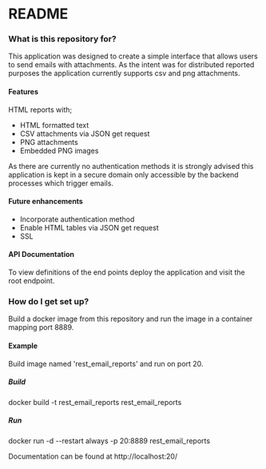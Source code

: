 # README #

### What is this repository for? ###

This application was designed to create a simple interface that allows users to send emails with attachments. As the intent was for distributed reported purposes the application currently supports csv and png attachments.

#### Features ####

HTML reports with;
+ HTML formatted text
+ CSV attachments via JSON get request
+ PNG attachments
+ Embedded PNG images

As there are currently no authentication methods it is strongly advised this application is kept in a secure domain only accessible by the backend processes which trigger emails.

#### Future enhancements ####

- Incorporate authentication method
- Enable HTML tables via JSON get request
- SSL


#### API Documentation ####
To view definitions of the end points deploy the application and visit the root endpoint.

### How do I get set up? ###
Build a docker image from this repository and run the image in a container mapping port 8889.

#### Example
Build image named 'rest_email_reports' and run on port 20.

##### Build #####
docker build -t rest_email_reports rest_email_reports

##### Run #####
docker run -d --restart always -p 20:8889 rest_email_reports

Documentation can be found at
http://localhost:20/
